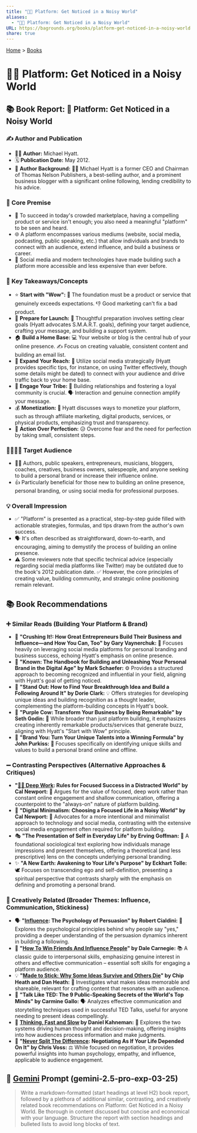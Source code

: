 ```yaml
---
title: "📢📣 Platform: Get Noticed in a Noisy World"
aliases:
  - "📢📣 Platform: Get Noticed in a Noisy World"
URL: https://bagrounds.org/books/platform-get-noticed-in-a-noisy-world
share: true
---
```

[Home](../index.md) > [Books](./index.md)  
# 📢📣 Platform: Get Noticed in a Noisy World  
## 📚 Book Report: 📢 Platform: Get Noticed in a Noisy World  
  
### ✍️ Author and Publication  
  
* 🧑‍💼 **Author:** Michael Hyatt.  
* 🗓️ **Publication Date:** May 2012.  
* 💼 **Author Background:** 🧑‍💼 Michael Hyatt is a former CEO and Chairman of Thomas Nelson Publishers, a best-selling author, and a prominent business blogger with a significant online following, lending credibility to his advice.  
  
### 🎯 Core Premise  
  
* 📣 To succeed in today's crowded marketplace, having a compelling product or service isn't enough; you also need a meaningful "platform" to be seen and heard.  
* 🌐 A platform encompasses various mediums (website, social media, podcasting, public speaking, etc.) that allow individuals and brands to connect with an audience, extend influence, and build a business or career.  
* 📱 Social media and modern technologies have made building such a platform more accessible and less expensive than ever before.  
  
### 🔑 Key Takeaways/Concepts  
  
* ⭐ **Start with "Wow":** 🚀 The foundation must be a product or service that genuinely exceeds expectations. 👎 Good marketing can't fix a bad product.  
* 🚀 **Prepare for Launch:** 📝 Thoughtful preparation involves setting clear goals (Hyatt advocates S.M.A.R.T. goals), defining your target audience, crafting your message, and building a support system.  
* 🏠 **Build a Home Base:** 💻 Your website or blog is the central hub of your online presence. ✍️ Focus on creating valuable, consistent content and building an email list.  
* 📣 **Expand Your Reach:** 📱 Utilize social media strategically (Hyatt provides specific tips, for instance, on using Twitter effectively, though some details might be dated) to connect with your audience and drive traffic back to your home base.  
* 🤝 **Engage Your Tribe:** 👥 Building relationships and fostering a loyal community is crucial. 🗣️ Interaction and genuine connection amplify your message.  
* 💰 **Monetization:** 💸 Hyatt discusses ways to monetize your platform, such as through affiliate marketing, digital products, services, or physical products, emphasizing trust and transparency.  
* 🏃 **Action Over Perfection:** 😥 Overcome fear and the need for perfection by taking small, consistent steps.  
  
### 👨‍👩‍👧‍👦 Target Audience  
  
* 🧑‍💻 Authors, public speakers, entrepreneurs, musicians, bloggers, coaches, creatives, business owners, salespeople, and anyone seeking to build a personal brand or increase their influence online.  
* 👍 Particularly beneficial for those new to building an online presence, personal branding, or using social media for professional purposes.  
  
### 💡 Overall Impression  
  
* ✅ "Platform" is presented as a practical, step-by-step guide filled with actionable strategies, formulas, and tips drawn from the author's own success.  
* 🗣️ It's often described as straightforward, down-to-earth, and encouraging, aiming to demystify the process of building an online presence.  
* ⚠️ Some reviewers note that specific technical advice (especially regarding social media platforms like Twitter) may be outdated due to the book's 2012 publication date. ✅ However, the core principles of creating value, building community, and strategic online positioning remain relevant.  
  
## 📚 Book Recommendations  
  
### ➕ Similar Reads (Building Your Platform & Brand)  
  
* 🚀 **"Crushing It!: How Great Entrepreneurs Build Their Business and Influence—and How You Can, Too" by Gary Vaynerchuk:** 📱 Focuses heavily on leveraging social media platforms for personal branding and business success, echoing Hyatt's emphasis on online presence.  
* 🙋 **"Known: The Handbook for Building and Unleashing Your Personal Brand in the Digital Age" by Mark Schaefer:** ⚙️ Provides a structured approach to becoming recognized and influential in your field, aligning with Hyatt's goal of getting noticed.  
* 🥇 **"Stand Out: How to Find Your Breakthrough Idea and Build a Following Around It" by Dorie Clark:** 💡 Offers strategies for developing unique ideas and building recognition as a thought leader, complementing the platform-building concepts in Hyatt's book.  
* 🐄 **"Purple Cow: Transform Your Business by Being Remarkable" by Seth Godin:** 🌟 While broader than just platform building, it emphasizes creating inherently remarkable products/services that generate buzz, aligning with Hyatt's "Start with Wow" principle.  
* 👤 **"Brand You: Turn Your Unique Talents into a Winning Formula" by John Purkiss:** 💪 Focuses specifically on identifying unique skills and values to build a personal brand online and offline.  
  
### ➖ Contrasting Perspectives (Alternative Approaches & Critiques)  
  
* **"[🤿💼 Deep Work](./deep-work.md): Rules for Focused Success in a Distracted World" by Cal Newport:** 🧠 Argues for the value of focused, deep work rather than constant online engagement and shallow communication, offering a counterpoint to the "always-on" nature of platform building.  
* 📵 **"Digital Minimalism: Choosing a Focused Life in a Noisy World" by Cal Newport:** 🚫 Advocates for a more intentional and minimalist approach to technology and social media, contrasting with the extensive social media engagement often required for platform building.  
* 🎭 **"The Presentation of Self in Everyday Life" by Erving Goffman:** 🤔 A foundational sociological text exploring how individuals manage impressions and present themselves, offering a theoretical (and less prescriptive) lens on the concepts underlying personal branding.  
* ✨ **"A New Earth: Awakening to Your Life's Purpose" by Eckhart Tolle:** 🕊️ Focuses on transcending ego and self-definition, presenting a spiritual perspective that contrasts sharply with the emphasis on defining and promoting a personal brand.  
  
### 🎨 Creatively Related (Broader Themes: Influence, Communication, Stickiness)  
  
* 🗣️ **"[Influence](./influence.md): The Psychology of Persuasion" by Robert Cialdini:** 🧠 Explores the psychological principles behind why people say "yes," providing a deeper understanding of the persuasion dynamics inherent in building a following.  
* 🤝 **"[How To Win Friends And Influence People](./how-to-win-friends-and-influence-people.md)" by Dale Carnegie:** 📚 A classic guide to interpersonal skills, emphasizing genuine interest in others and effective communication – essential soft skills for engaging a platform audience.  
* 💡 **"[Made to Stick: Why Some Ideas Survive and Others Die](./made-to-stick.md)" by Chip Heath and Dan Heath:** 📌 Investigates what makes ideas memorable and shareable, relevant for crafting content that resonates with an audience.  
* 🎤 **"Talk Like TED: The 9 Public-Speaking Secrets of the World's Top Minds" by Carmine Gallo:** 🗣️ Analyzes effective communication and storytelling techniques used in successful TED Talks, useful for anyone needing to present ideas compellingly.  
* 🧠 **[Thinking, Fast and Slow](./thinking-fast-and-slow.md) by Daniel Kahneman:** 🤔 Explores the two systems driving human thought and decision-making, offering insights into how audiences process information and make judgments.  
* 🤝 **"[Never Split The Difference](./never-split-the-difference.md): Negotiating As If Your Life Depended On It" by Chris Voss:** ⚖️ While focused on negotiation, it provides powerful insights into human psychology, empathy, and influence, applicable to audience engagement.  
  
## 💬 [Gemini](../software/gemini.md) Prompt (gemini-2.5-pro-exp-03-25)  
> Write a markdown-formatted (start headings at level H2) book report, followed by a plethora of additional similar, contrasting, and creatively related book recommendations on Platform: Get Noticed in a Noisy World. Be thorough in content discussed but concise and economical with your language. Structure the report with section headings and bulleted lists to avoid long blocks of text.